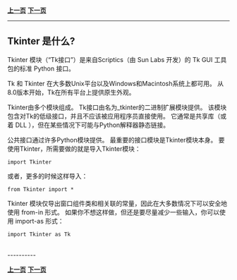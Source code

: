 **[上一页](index.html)**    **[下一页](hello-tkinter.html)**

----------

## Tkinter 是什么? ##

Tkinter 模块（“Tk接口”）是来自Scriptics（由 Sun Labs 开发）的 Tk GUI 工具包的标准 Python 接口。

Tk 和 Tkinter 在大多数Unix平台以及Windows和Macintosh系统上都可用。 从8.0版本开始，Tk在所有平台上提供原生外观。

Tkinter由多个模块组成。 Tk接口由名为_tkinter的二进制扩展模块提供。 该模块包含对Tk的低级接口，并且不应该被应用程序员直接使用。 它通常是共享库（或着 DLL ），但在某些情况下可能与Python解释器静态链接。

公共接口通过许多Python模块提供。 最重要的接口模块是Tkinter模块本身。 要使用Tkinter，所需要做的就是导入Tkinter模块：

    import Tkinter

或者，更多的时候这样导入：

    from Tkinter import *

Tkinter 模块仅导出窗口组件类和相关联的常量，因此在大多数情况下可以安全地使用 from-in 形式。 如果你不想这样做，但还是要尽量减少一些输入，你可以使用 import-as 形式：

    import Tkinter as Tk

<br>
----------

**[上一页](index.html)**    **[下一页](hello-tkinter.html)**
